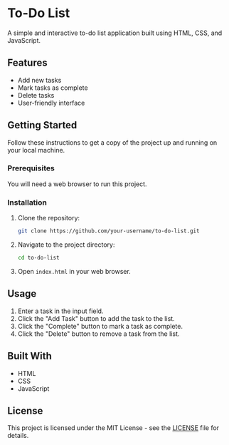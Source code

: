 # To-Do List

A simple and interactive to-do list application built using HTML, CSS, and JavaScript.

## Features

- Add new tasks
- Mark tasks as complete
- Delete tasks
- User-friendly interface


## Getting Started

Follow these instructions to get a copy of the project up and running on your local machine.

### Prerequisites

You will need a web browser to run this project.

### Installation

1. Clone the repository:
    ```bash
    git clone https://github.com/your-username/to-do-list.git
    ```
2. Navigate to the project directory:
    ```bash
    cd to-do-list
    ```
3. Open `index.html` in your web browser.

## Usage

1. Enter a task in the input field.
2. Click the "Add Task" button to add the task to the list.
3. Click the "Complete" button to mark a task as complete.
4. Click the "Delete" button to remove a task from the list.

## Built With

- HTML
- CSS
- JavaScript

## License

This project is licensed under the MIT License - see the [LICENSE](LICENSE) file for details.


